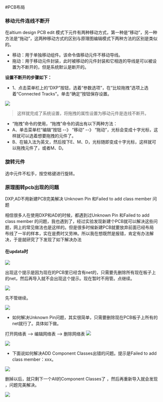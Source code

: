 #PCB布局

### 移动元件连线不断开

在altium design PCB edit 模式下元件有两种移动方式，第一种是“移动”，另一种方法是“拖动”，这两种移动方式的区别与原理图编辑模式下两种方法的区别是类似的。

* 移动：用于单独移动组件。该命令值移动元件不移动导线。
* 拖动：用于移动元件封装，此时被移动的元件封装和它相连的导线是可以被设置为不断开的，但是系统默认是断开的。

**设置不断开的步骤如下：**

* 1、点击菜单栏上的“DXP”按钮，选着“参数选项”，在“比较拖拽”选项上选着“Connected Tracks”。单击“确定”按钮保存设置。

![](/assets/PCB布局移动元件.jpg)

>这样就完成了系统设置，将拖拽的属性设置为移动元件是连线不断开。


* “拖拽”命令的使用，“拖拽”命令的调出有以下两种方法：
 * A、单击菜单栏“编辑”按钮 --》 “移动” --》 “拖动”，光标会变成十字光标，这样就可以选着想要拖拽的元件了。
 * B、在输入法为英文，然后按下E、M、D，光标随即变成十字光标，这样就可以拖拽元件了，或者M、D。


### 旋转元件

选中元件不松手，按空格键进行旋转。


### 原理图转pcb出现的问题

DXP,AD不用新建PCB完美解决 Unknown Pin 和Failed to add class member 问题

相信很多人在使用DXP和AD的时候，都遇到过Unknown Pin 和Failed to add class member 的问题，我也遇到了，经过实验发现新建个PCB就可以解决这些问题，网上的常见做法也是这样的。但是很多时候新建PCB就要放弃前面已经布局布线了一半的样本，实在是费时又劳神。所以我在想既然是报错，肯定有办法解决，于是就研究了下发现了如下解决办法

#### 在updata时

![](/assets/PCB布局问题.jpg)

出现这个提示是因为现在的PCB里已经含有net的，只需要先删除所有现在板子上的net，然后再导入就不会出现这个提示。现在暂时不用管。点继续。

![](/assets/PCB布局问题1.jpg)

先不管继续。

![](/assets/PCB布局问题2.jpg)

* 如何解决Unknown Pin问题，其实很简单，只需要删除现在PCB板子上所有的net就行了。具体如下做。

打开网络表 --> 编辑网络表 --> 删除网络表
![](/assets/PCB布局问题3.jpg)

![](/assets/PCB布局问题4.jpg)

* 下面说如何解决ADD Component Classes出错的问题。提示是Failed to add class member：xxx。

![](/assets/PCB布局问题5.jpg)

删掉以后，就只剩下一个All的Component Classes了 ，然后再重新导入就会发现 ，问题完美解决。


![](/assets/PCB布局问题6.jpg)

